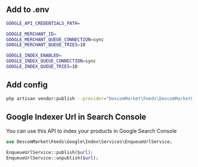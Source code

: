 ## Add to .env

```bash
GOOGLE_API_CREDENTIALS_PATH=

GOOGLE_MERCHANT_ID=
GOOGLE_MERCHANT_QUEUE_CONNECTION=sync
GOOGLE_MERCHANT_QUEUE_TRIES=10

GOOGLE_INDEX_ENABLED=
GOOGLE_INDEX_QUEUE_CONNECTION=sync
GOOGLE_INDEX_QUEUE_TRIES=10
```

## Add config

```bash
php artisan vendor:publish --provider="DescomMarket\Feeds\DescomMarketFeedsServiceProvider"
```

## Google Indexer Url in Search Console

You can use this API to index your products in Google Search Console

```php
use DescomMarket\Feeds\Google\Index\Services\EnqueueUrlService;

EnqueueUrlService::publish($url);
EnqueueUrlService::unpublish($url);
```
